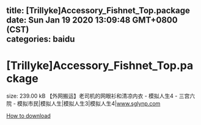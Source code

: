 
title: [Trillyke]Accessory_Fishnet_Top.package
date: Sun Jan 19 2020 13:09:48 GMT+0800 (CST)    
categories: baidu
---

# [Trillyke]Accessory_Fishnet_Top.package
size: 239.00 kB
 【外网搬运】老司机的网眼衫和清凉内衣 - 模拟人生4 - 三宫六院 - 模拟市民|模拟人生|模拟人生3|模拟人生4|www.sglynp.com
 

[How to download](https://bpcam.bemobtrk.com/go/2ceec3aa-1ca2-46d6-b9ff-aaa5c184517c?jno=744)